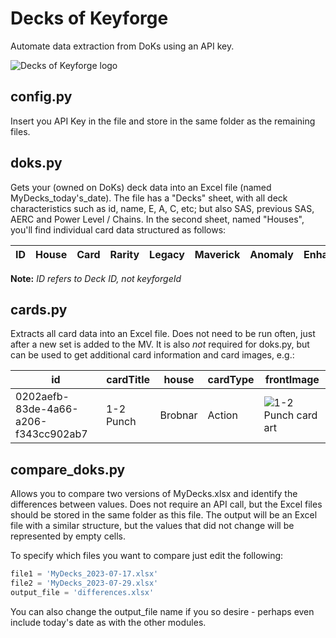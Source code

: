 # Decks of Keyforge
 Automate data extraction from DoKs using an API key.

![Decks of Keyforge logo](https://decksofkeyforge.com/static/media/dok.bb36eaf16060b5a5d7846b3af789d6a5.svg)

## config.py

Insert you API Key in the file and store in the same folder as the remaining files.

## doks.py

Gets your (owned on DoKs) deck data into an Excel file (named MyDecks_today's_date).
The file has a "Decks" sheet, with all deck characteristics such as id, name, E, A, C, etc; but also SAS, previous SAS, AERC and Power Level / Chains.
In the second sheet, named "Houses", you'll find individual card data structured as follows:

ID | House | Card | Rarity | Legacy | Maverick | Anomaly | Enhanced
---|---|---|---|---|---|---|---

**Note:** *ID refers to Deck ID, not keyforgeId*

## cards.py

Extracts all card data into an Excel file. Does not need to be run often, just after a new set is added to the MV.
It is also *not* required for doks.py, but can be used to get additional card information and card images, e.g.:

id | cardTitle | house | cardType | frontImage
---|---|---|---|---
0202aefb-83de-4a66-a206-f343cc902ab7 | 1-2 Punch | Brobnar | Action | ![1-2 Punch card art](https://mastervault-storage-prod.s3.amazonaws.com/media/card_front/en/435_001_CCC247PX4H2C_en.png)

## compare_doks.py

Allows you to compare two versions of MyDecks.xlsx and identify the differences between values. Does not require an API call, but the Excel files should be stored in the same folder as this file.
The output will be an Excel file with a similar structure, but the values that did not change will be represented by empty cells.

To specify which files you want to compare just edit the following:

~~~~ python
file1 = 'MyDecks_2023-07-17.xlsx'
file2 = 'MyDecks_2023-07-29.xlsx'
output_file = 'differences.xlsx'
~~~~
You can also change the output_file name if you so desire - perhaps even include today's date as with the other modules.

